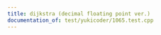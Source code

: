 ```yaml
---
title: dijkstra (decimal floating point ver.)
documentation_of: test/yukicoder/1065.test.cpp
---
```


